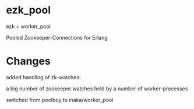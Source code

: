 # ezk_pool

ezk + worker_pool

Pooled Zookeeper-Connections for Erlang

# Changes
added handling of  zk-watches:

a big number of zookeeper watches held by a number of worker-processes

switched from poolboy to inaka/worker_pool
